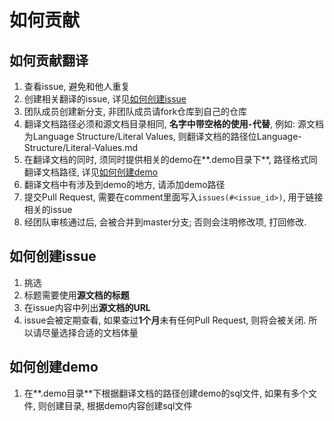 # 如何贡献

## 如何贡献翻译

1. 查看issue, 避免和他人重复
2. 创建相关翻译的issue, 详见[如何创建issue](#如何创建issue)
3. 团队成员创建新分支, 非团队成员请fork仓库到自己的仓库
4. 翻译文档路径必须和源文档目录相同, **名字中带空格的使用`-`代替**, 
例如: 源文档为Language Structure/Literal Values, 
则翻译文档的路径位Language-Structure/Literal-Values.md
5. 在翻译文档的同时, 须同时提供相关的demo在**.demo目录下**, 
路径格式同翻译文档路径, 详见[如何创建demo](#如何创建demo)
6. 翻译文档中有涉及到demo的地方, 请添加demo路径
7. 提交Pull Request, 需要在comment里面写入`issues(#<issue_id>)`, 用于链接相关的issue
8. 经团队审核通过后, 会被合并到master分支; 否则会注明修改项, 打回修改.

## 如何创建issue

1. 挑选
2. 标题需要使用**源文档的标题**
3. 在issue内容中列出**源文档的URL**
4. issue会被定期查看, 如果查过**1个月**未有任何Pull Request, 则将会被关闭.
所以请尽量选择合适的文档体量

## 如何创建demo

1. 在**.demo目录**下根据翻译文档的路径创建demo的sql文件, 
如果有多个文件, 则创建目录, 根据demo内容创建sql文件